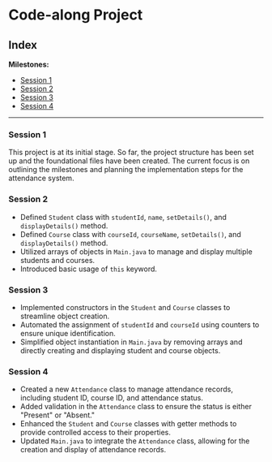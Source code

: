 # Code-along Project

## **Index**

**Milestones:**

- [Session 1](#session-1)
- [Session 2](#session-2)
- [Session 3](#session-3)
- [Session 4](#session-4)

---

### **Session 1**

This project is at its initial stage. So far, the project structure has been set up and the foundational files have been created. The current focus is on outlining the milestones and planning the implementation steps for the attendance system.

### **Session 2**

- Defined `Student` class with `studentId`, `name`, `setDetails()`, and `displayDetails()` method.
- Defined `Course` class with `courseId`, `courseName`, `setDetails()`, and `displayDetails()` method.
- Utilized arrays of objects in `Main.java` to manage and display multiple students and courses.
- Introduced basic usage of `this` keyword.

### **Session 3**

- Implemented constructors in the `Student` and `Course` classes to streamline object creation.
- Automated the assignment of `studentId` and `courseId` using counters to ensure unique identification.
- Simplified object instantiation in `Main.java` by removing arrays and directly creating and displaying student and course objects.

### **Session 4**

- Created a new `Attendance` class to manage attendance records, including student ID, course ID, and attendance status.
- Added validation in the `Attendance` class to ensure the status is either "Present" or "Absent."
- Enhanced the `Student` and `Course` classes with getter methods to provide controlled access to their properties.
- Updated `Main.java` to integrate the `Attendance` class, allowing for the creation and display of attendance records.
